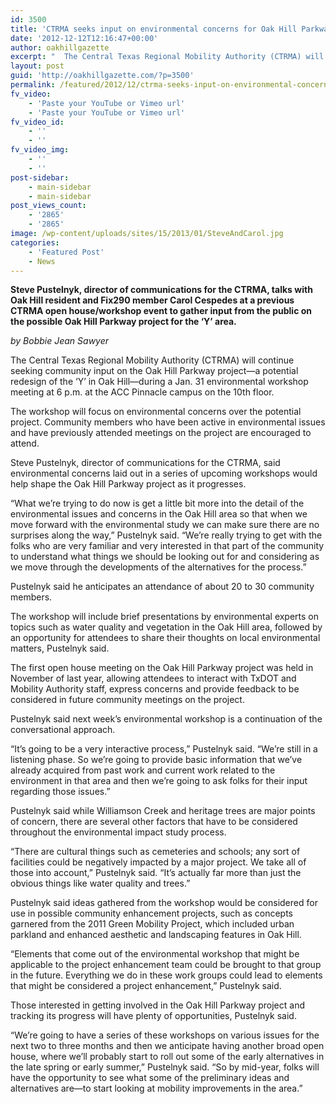 ```yaml
---
id: 3500
title: 'CTRMA seeks input on environmental concerns for Oak Hill Parkway project'
date: '2012-12-12T12:16:47+00:00'
author: oakhillgazette
excerpt: "  The Central Texas Regional Mobility Authority (CTRMA) will continue seeking community input on the Oak Hill Parkway project—a potential redesign of the ‘Y’ in Oak Hill—during a Jan. 31 environmental workshop meeting at 6 p.m. at the ACC Pinnacle campus on the 10th floor.\n\n   The workshop will focus on environmental concerns over the potential project. Community members who have been active in environmental issues and have previously attended meetings on the project are encouraged to attend."
layout: post
guid: 'http://oakhillgazette.com/?p=3500'
permalink: /featured/2012/12/ctrma-seeks-input-on-environmental-concerns-for-oak-hill-parkway-project/
fv_video:
    - 'Paste your YouTube or Vimeo url'
    - 'Paste your YouTube or Vimeo url'
fv_video_id:
    - ''
    - ''
fv_video_img:
    - ''
    - ''
post-sidebar:
    - main-sidebar
    - main-sidebar
post_views_count:
    - '2865'
    - '2865'
image: /wp-content/uploads/sites/15/2013/01/SteveAndCarol.jpg
categories:
    - 'Featured Post'
    - News
---
```


**Steve Pustelnyk, director of communications for the CTRMA, talks with Oak Hill resident and Fix290 member Carol Cespedes at a previous CTRMA open house/workshop event to gather input from the public on the possible Oak Hill Parkway project for the ‘Y’ area.**

*by Bobbie Jean Sawyer*

The Central Texas Regional Mobility Authority (CTRMA) will continue seeking community input on the Oak Hill Parkway project—a potential redesign of the ‘Y’ in Oak Hill—during a Jan. 31 environmental workshop meeting at 6 p.m. at the ACC Pinnacle campus on the 10th floor.

The workshop will focus on environmental concerns over the potential project. Community members who have been active in environmental issues and have previously attended meetings on the project are encouraged to attend.

Steve Pustelnyk, director of communications for the CTRMA, said environmental concerns laid out in a series of upcoming workshops would help shape the Oak Hill Parkway project as it progresses.

“What we’re trying to do now is get a little bit more into the detail of the environmental issues and concerns in the Oak Hill area so that when we move forward with the environmental study we can make sure there are no surprises along the way,” Pustelnyk said. “We’re really trying to get with the folks who are very familiar and very interested in that part of the community to understand what things we should be looking out for and considering as we move through the developments of the alternatives for the process.”

Pustelnyk said he anticipates an attendance of about 20 to 30 community members.

The workshop will include brief presentations by environmental experts on topics such as water quality and vegetation in the Oak Hill area, followed by an opportunity for attendees to share their thoughts on local environmental matters, Pustelnyk said.

The first open house meeting on the Oak Hill Parkway project was held in November of last year, allowing attendees to interact with TxDOT and Mobility Authority staff, express concerns and provide feedback to be considered in future community meetings on the project.

Pustelnyk said next week’s environmental workshop is a continuation of the conversational approach.

“It’s going to be a very interactive process,” Pustelnyk said. “We’re still in a listening phase. So we’re going to provide basic information that we’ve already acquired from past work and current work related to the environment in that area and then we’re going to ask folks for their input regarding those issues.”

Pustelnyk said while Williamson Creek and heritage trees are major points of concern, there are several other factors that have to be considered throughout the environmental impact study process.

“There are cultural things such as cemeteries and schools; any sort of facilities could be negatively impacted by a major project. We take all of those into account,” Pustelnyk said. “It’s actually far more than just the obvious things like water quality and trees.”

Pustelnyk said ideas gathered from the workshop would be considered for use in possible community enhancement projects, such as concepts garnered from the 2011 Green Mobility Project, which included urban parkland and enhanced aesthetic and landscaping features in Oak Hill.

“Elements that come out of the environmental workshop that might be applicable to the project enhancement team could be brought to that group in the future. Everything we do in these work groups could lead to elements that might be considered a project enhancement,” Pustelnyk said.

Those interested in getting involved in the Oak Hill Parkway project and tracking its progress will have plenty of opportunities, Pustelnyk said.

“We’re going to have a series of these workshops on various issues for the next two to three months and then we anticipate having another broad open house, where we’ll probably start to roll out some of the early alternatives in the late spring or early summer,” Pustelnyk said. “So by mid-year, folks will have the opportunity to see what some of the preliminary ideas and alternatives are—to start looking at mobility improvements in the area.”